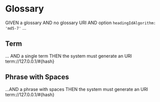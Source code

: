 # Glossary

GIVEN a glossary
AND no glossary URI
AND option `headingIdAlgorithm: 'md5-7'`
...

## Term

... AND a single term
THEN the system must generate an URI term://127.0.0.1/#{hash}

## Phrase with Spaces

...AND a phrase with spaces
THEN the system must generate an URI term://127.0.0.1/#{hash}
